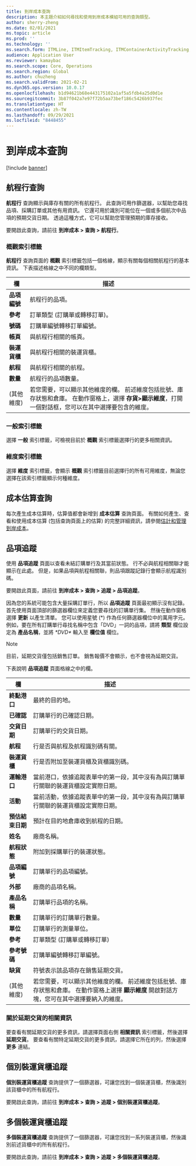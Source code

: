 ```yaml
---
title: 到岸成本查詢
description: 本主題介紹如何尋找和使用到岸成本模組可用的查詢類型。
author: sherry-zheng
ms.date: 02/01/2021
ms.topic: article
ms.prod: ''
ms.technology: ''
ms.search.form: ITMLine, ITMItemTracking, ITMContainerActivityTracking, ITMContainerTracking
audience: Application User
ms.reviewer: kamaybac
ms.search.scope: Core, Operations
ms.search.region: Global
ms.author: chuzheng
ms.search.validFrom: 2021-02-21
ms.dyn365.ops.version: 10.0.17
ms.openlocfilehash: b1d94621b68e443175102a1af5a5fdb4a25d0d1e
ms.sourcegitcommit: 3b87f042a7e97f72b5aa73bef186c5426b937fec
ms.translationtype: HT
ms.contentlocale: zh-TW
ms.lasthandoff: 09/29/2021
ms.locfileid: "8448455"
---
```

# <a name="landed-cost-inquiries"></a>到岸成本查詢

[!include [banner](../../includes/banner.md)]

## <a name="voyage-line-inquiries"></a>航程行查詢

**航程行** 查詢顯示與庫存有關的所有航程行。 此查詢可用作篩選器，以幫助您尋找品項、採購訂單或其他有用資訊。 它還可用於識別可能位在一個或多個航次中品項的預期交貨日期。 透過這種方式，它可以幫助您管理預期的庫存接收。

要開啟此查詢，請前往 **到岸成本 \> 查詢 \> 航程行**。

### <a name="overview-tab"></a>概觀索引標籤

**航程行** 查詢頁面的 **概觀** 索引標籤包括一個格線，顯示有關每個相關航程行的基本資訊。 下表描述格線之中不同的欄類型。

| 欄 | 描述 |
|---|---|
| **品項編號** | 航程行的品項。 |
| **參考** | 訂單類型 (訂購單或轉移訂單)。 |
| **號碼** | 訂購單編號轉移訂單編號。 |
| **帳頁** | 與航程行相關的帳頁。 |
| **裝運貨櫃** | 與航程行相關的裝運貨櫃。 |
| **航程** | 與航程行相關的航程。 |
| **數量** | 航程行的品項數量。 |
| (其他維度) | 若您需要，可以顯示其他維度的欄。 前述維度包括批號、庫存狀態和倉庫。 在動作窗格上，選擇 **存貨\>顯示維度**，打開一個對話框，您可以在其中選擇要包含的維度。 |

### <a name="general-tab"></a>一般索引標籤

選擇 **一般** 索引標籤，可檢視目前於 **概觀** 索引標籤選擇行的更多相關資訊。

### <a name="dimensions-tab"></a>維度索引標籤

選擇 **維度** 索引標籤，會顯示 **概觀** 索引標籤目前選擇行的所有可用維度，無論您選擇在該索引標籤顯示何種維度。

## <a name="cost-estimate-inquiries"></a>成本估算查詢

每次產生成本估算時，估算值都會新增到 **成本估算** 查詢頁面。 有關如何產生、查看和使用成本估算 (包括查詢頁面上的估算) 的完整詳細資訊，請參閱[估計和管理到岸成本](estimate-manage-landed-costs.md)。

## <a name="item-tracking"></a>品項追蹤

使用 **品項追蹤** 頁面以查看未結訂購單行及其當前狀態。 行不必與航程相關聯才能顯示在此處。 但是，如果品項與航程相關聯，則品項跟蹤記錄行會顯示航程識別碼。

要開啟此頁面，請前往 **到岸成本 \> 查詢 \> 追蹤 \> 品項追蹤**。

因為您的系統可能包含大量採購訂單行，所以 **品項追蹤** 頁面最初顯示沒有記錄。 首先使用頁面頂部的篩選器欄位來定義您要尋找的訂購單行集。 然後在動作窗格選擇 **更新** 以產生清單。 您可以使用星號 (\*) 作為任何篩選器欄位中的萬用字元。 例如，要在所有訂購單行尋找名稱中包含「DVD」一詞的品項，請將 **類型** 欄位設定為 **產品名稱**，並將 *\*DVD\** 輸入至 **欄位值** 欄位。

> [!NOTE]
> 目前，延期交貨僅包括銷售訂單。 銷售報價不會顯示，也不會視為延期交貨。

下表說明 **品項追蹤** 頁面格線之中的欄。

| 欄 | 描述 |
|---|---|
| **終點港口** | 最終的目的地。 |
| **已確認** | 訂購單行的已確認日期。 |
| **交貨日期** | 訂購單行的交貨日期。 |
| **航程** | 行是否與航程及航程識別碼有關。 |
| **裝運貨櫃** | 行是否附加至裝運貨櫃及貨櫃識別碼。 |
| **運輸港口** | 當前港口，依據追蹤表單中的第一段，其中沒有為與訂購單行關聯的裝運貨櫃設定實際日期。 |
| **活動** | 當前活動，依據追蹤表單中的第一段，其中沒有為與訂購單行關聯的裝運貨櫃設定實際日期。 |
| **預估結束日期** | 預計在目的地倉庫收到航程的日期。 |
| **姓名** | 廠商名稱。 |
| **航程狀態** | 附加到採購單行的裝運狀態。 |
| **品項編號** | 訂購單行的品項編號。 |
| **外部** | 廠商的品項名稱。 |
| **產品名稱** | 訂購單行品項的名稱。 |
| **數量** | 訂購單行的訂購單行數量。 |
| **單位** | 訂購單行的測量單位。 |
| **參考** | 訂單類型 (訂購單或轉移訂單) |
| **參考號碼** | 訂購單編號轉移訂單編號。 |
| **缺貨** | 符號表示該品項存在銷售延期交貨。 |
| (其他維度) | 若您需要，可以顯示其他維度的欄。 前述維度包括批號、庫存狀態和倉庫。 在動作窗格上選擇 **顯示維度** 開啟對話方塊，您可在其中選擇要納入的維度。 |

### <a name="related-information-about-backorders"></a>關於延期交貨的相關資訊

要查看有關延期交貨的更多資訊，請選擇頁面右側 **相關資訊** 索引標籤，然後選擇 **延期交貨**。 要查看有關特定延期交貨的更多資訊，請選擇它所在的列，然後選擇 **更多** 連結。

## <a name="individual-shipping-container-tracking"></a>個別裝運貨櫃追蹤

**個別裝運貨櫃追蹤** 查詢提供了一個篩選器，可讓您找到一個裝運貨櫃，然後識別該貨櫃中的所有航程行。

要開啟此查詢，請前往 **到岸成本 \> 查詢 \> 追蹤 \> 個別裝運貨櫃追蹤**。

## <a name="multiple-shipping-container-tracking"></a>多個裝運貨櫃追蹤

**多個裝運貨櫃追蹤** 查詢提供了一個篩選器，可讓您找到一系列裝運貨櫃，然後識別前述貨櫃中的所有航程行。

要開啟此查詢，請前往 **到岸成本 \> 查詢 \> 追蹤 \> 多個裝運貨櫃追蹤**。

